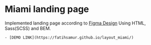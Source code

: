 # Miami landing page

Implemented landing page according to [Figma Design](https://www.figma.com/file/OMjQNb3hg1LKMV4OwyQ3Ao/BOSE?node-id=0%3A1) Using HTML, Sass(SCSS) and BEM.

```
- [DEMO LINK](https://fatihsamur.github.io/layout_miami/) 
```
